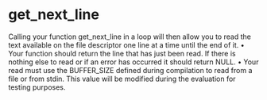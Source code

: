 # get_next_line
Calling your function get_next_line in a loop will then allow you to read the text
available on the file descriptor one line at a time until the end of it.
• Your function should return the line that has just been read. If there is nothing
else to read or if an error has occurred it should return NULL.
• Your read must use the BUFFER_SIZE defined during compilation to read from
a file or from stdin. This value will be modified during the evaluation for testing
purposes.
